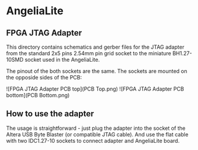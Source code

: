 # **AngeliaLite**
## **FPGA JTAG Adapter**

This directory contains schematics and gerber files for the JTAG adapter from the standard 2x5 pins 2.54mm pin grid socket to the miniature BH1.27-10SMD socket used in the AngeliaLite.

The pinout of the both sockets are the same. The sockets are mounted on the opposide sides of the PCB:

![FPGA JTAG Adapter PCB top](PCB Top.png)
![FPGA JTAG Adapter PCB bottom](PCB Bottom.png)

## **How to use the adapter**

The usage is straightforward - just plug the adapter into the socket of the Altera USB Byte Blaster (or compatible JTAG cable). And use the flat cable with two IDC1.27-10 sockets to connect adapter and AngeliaLite board.

